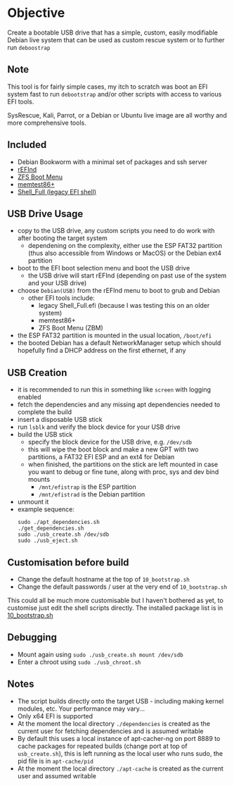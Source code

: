 # Objective

Create a bootable USB drive that has a simple, custom, easily modifiable Debian live system that can be used as custom rescue system or to further run `deboostrap`

## Note 

This tool is for fairly simple cases, my itch to scratch was boot an EFI system fast to run `debootstrap` and/or other scripts with access to various EFI tools.

SysRescue, Kali, Parrot, or a Debian or Ubuntu live image are all worthy and more comprehensive tools.

## Included

- Debian Bookworm with a minimal set of packages and ssh server
- [rEFInd](http://www.rodsbooks.com/refind/)
- [ZFS Boot Menu](https://github.com/zbm-dev/zfsbootmenu)
- [memtest86+](https://memtest.org/readme)
- [Shell_Full (legacy EFI shell)](https://github.com/tianocore/edk2/tree/UDK2018/EdkShellBinPkg/FullShell/X64)

## USB Drive Usage

- copy to the USB drive, any custom scripts you need to do work with after booting the target system
    - dependening on the complexity, either use the ESP FAT32 partition (thus also accessible from Windows or MacOS) or the Debian ext4 partition
- boot to the EFI boot selection menu and boot the USB drive
    - the USB drive will start rEFInd (depending on past use of the system and your USB drive)
- choose `Debian(USB)` from the rEFInd menu to boot to grub and Debian
    - other EFI tools include:
        - legacy Shell_Full.efi (because I was testing this on an older system)
        - memtest86+
        - ZFS Boot Menu (ZBM)
- the ESP FAT32 partition is mounted in the usual location, `/boot/efi`
- the booted Debian has a default NetworkManager setup which should hopefully find a DHCP address on the first ethernet, if any

## USB Creation

- it is recommended to run this in something like `screen` with logging enabled
- fetch the dependencies and any missing apt dependencies needed to complete the build
- insert a disposable USB stick
- run `lsblk` and verify the block device for your USB drive
- build the USB stick
    - specify the block device for the USB drive, e.g. `/dev/sdb`
    - this will wipe the boot block and make a new GPT with two partitions, a FAT32 EFI ESP and an ext4 for Debian
    - when finished, the partitions on the stick are left mounted in case you want to debug or fine tune, along with proc, sys and dev bind mounts
        - `/mnt/efistrap` is the ESP partition
        - `/mnt/efistrad` is the Debian partition
- unmount it
- example sequence:
    ```
    sudo ./apt_dependencies.sh
    ./get_dependencies.sh
    sudo ./usb_create.sh /dev/sdb
    sudo ./usb_eject.sh
    ```

## Customisation before build

- Change the default hostname at the top of `10_bootstrap.sh`
- Change the default passwords / user at the very end of `10_bootstrap.sh`

This could all be much more customisable but I haven't bothered as yet, to customise just edit the shell scripts directly. The installed package list is in [10_bootstrap.sh](/10_bootstrap.sh)

## Debugging

- Mount again using `sudo ./usb_create.sh mount /dev/sdb`
- Enter a chroot using `sudo ./usb_chroot.sh`

## Notes

- The script builds directly onto the target USB - including making kernel modules, etc. Your performance may vary...
- Only x64 EFI is supported
- At the moment the local directory `./dependencies` is created as the current user for fetching dependencies and is assumed writable
- By default this uses a local instance of apt-cacher-ng on port 8889 to cache packages for repeated builds (change port at top of `usb_create.sh`), this is left running as the local user who runs sudo, the pid file is in `apt-cache/pid`
- At the moment the local directory `./apt-cache` is created as the current user and assumed writable
